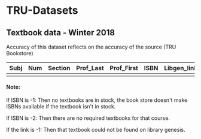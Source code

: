 # TRU-Datasets

## Textbook data - Winter 2018



Accuracy of this dataset reflects on the accuracy of the source (TRU Bookstore)



| Subj | Num  | Section | Prof_Last | Prof_First | ISBN | Libgen_link |
| ---- | ---- | ------- | --------- | ---------- | ---- | ----------- |
|      |      |         |           |            |      |             |



#### Note:

If ISBN is -1: Then no textbooks are in stock, the book store doesn't make ISBNs available if the textbook isn't in stock. 



If ISBN is -2: Then there are no required textbooks for that course. 



If the link is -1: Then that textbook could not be found on library genesis. 